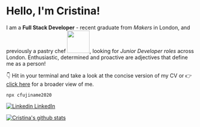 # Hello, I'm Cristina! 


I am a **Full Stack Developer** - recent graduate from _Makers_ in London, and previously a pastry chef <img src="https://media.giphy.com/media/STrWwitY3HUHtq3QVi/giphy.gif" width="60" height="60"/>, looking for _Junior Developer roles_ across London. Enthusiastic, determined and proactive are adjectives that define me as a person!

👇 Hit in your terminal and take a look at the concise version of my CV or 👉  [click here](https://github.com/cfujiname/CV "click here") for a broader view of me.

```
npx cfujiname2020
```

[![Linkedin](https://i.stack.imgur.com/gVE0j.png) LinkedIn](https://www.linkedin.com/in/cristina-fujiname-787b20152/)
&nbsp;

[![Cristina's github stats](https://github-readme-stats.vercel.app/api?username=cfujiname)](https://github.com/cfujiname/github-readme-stats)

